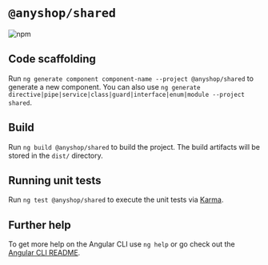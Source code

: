 # `@anyshop/shared`

![npm](https://img.shields.io/npm/v/@anyshop/shared)

## Code scaffolding

Run `ng generate component component-name --project @anyshop/shared` to generate a new component. You can also use `ng generate directive|pipe|service|class|guard|interface|enum|module --project shared`.

## Build

Run `ng build @anyshop/shared` to build the project. The build artifacts will be stored in the `dist/` directory.

## Running unit tests

Run `ng test @anyshop/shared` to execute the unit tests via [Karma](https://karma-runner.github.io).

## Further help

To get more help on the Angular CLI use `ng help` or go check out the [Angular CLI README](https://github.com/angular/angular-cli/blob/master/README.md).
